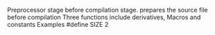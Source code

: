 Preprocessor
stage before compilation stage. prepares the source file before compilation
Three functions include derivatives, Macros and constants
Examples
#define SIZE 2
